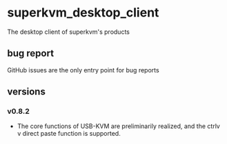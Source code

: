 # superkvm_desktop_client
The desktop client of superkvm's products

## bug  report
GitHub issues are the only entry point for bug reports

## versions 
### v0.8.2
- The core functions of USB-KVM are preliminarily realized, and the ctrlv v direct paste function is supported.
